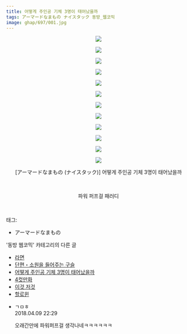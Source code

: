 ```yaml
---
title: 어떻게 주인공 기체 3명이 태어났을까
tags: アーマードなまもの ナイスタック 동방_웹코믹
image: ghap/697/001.jpg
---
```

<div class="article">
<p style="text-align: center; clear: none; float: none;"><img src="{{ site.nasurl }}/ghap/697/001.jpg"/></p>
<p style="text-align: center; clear: none; float: none;"><img src="{{ site.nasurl }}/ghap/697/002.jpg"/></p>
<p style="text-align: center; clear: none; float: none;"><img src="{{ site.nasurl }}/ghap/697/003.jpg"/></p>
<p style="text-align: center; clear: none; float: none;"><img src="{{ site.nasurl }}/ghap/697/004.jpg"/></p>
<p style="text-align: center; clear: none; float: none;"><img src="{{ site.nasurl }}/ghap/697/005.jpg"/></p>
<p style="text-align: center; clear: none; float: none;"><img src="{{ site.nasurl }}/ghap/697/006.jpg"/></p>
<p style="text-align: center; clear: none; float: none;"><img src="{{ site.nasurl }}/ghap/697/007.jpg"/></p>
<p style="text-align: center; clear: none; float: none;"><img src="{{ site.nasurl }}/ghap/697/008.jpg"/></p>
<p style="text-align: center; clear: none; float: none;"><img src="{{ site.nasurl }}/ghap/697/009.jpg"/></p>
<p style="text-align: center; clear: none; float: none;"><img src="{{ site.nasurl }}/ghap/697/010.jpg"/></p>
<p style="text-align: center; clear: none; float: none;"><img src="{{ site.nasurl }}/ghap/697/011.jpg"/></p>
<p style="text-align: center; clear: none; float: none;"><img src="{{ site.nasurl }}/ghap/697/012.jpg"/></p>
<p style="text-align: center; clear: none; float: none;">[アーマードなまもの (ナイスタック)] 어떻게 주인공 기체 3명이 태어났을까</p>
<p style="text-align: center; clear: none; float: none;"><br/></p>
<p style="text-align: center; clear: none; float: none;">파워 퍼프걸 패러디</p>
<p><br/></p>
</div><div class="tagTrail">
<p>태그: </p>
<ul>
<li>アーマードなまもの</li>
</ul>
</div><div class="another">
<p>'동방 웹코믹' 카테고리의 다른 글</p>
<ul>
<li><a href="/2016-07-06-ghap_712">라면</a></li>
<li><a href="/2016-07-06-ghap_705">단편・소원을 들어주는 구슬</a></li>
<li><a href="/2016-07-06-ghap_697">어떻게 주인공 기체 3명이 태어났을까</a></li>
<li><a href="/2016-07-05-ghap_681">4컷만화</a></li>
<li><a href="/2016-07-05-ghap_677">이것 저것</a></li>
<li><a href="/2016-07-04-ghap_668">할로윈</a></li>
</ul>
</div><div class="cb_module cb_fluid">
<div class="cb_wrt cb_profile">
<div class="comment">
<ul>
<li class="cb_thumb_off" id="comment15236157">
<div class="cb_comment_area">
<div class="cb_info_area">
<div class="cb_section">
<span class="cb_nick_name">ㄱㅁㅎ</span>
</div>
<div class="cb_section">
<span class="cb_date">2018.04.09 22:29 </span>
</div>
</div>
<div class="cb_dsc_comment">
<p class="cb_dsc">
											오래간만에 파워퍼프걸 생각나네ㅋㅋㅋㅋㅋㅋ
										</p>
</div>
</div></li>
</ul>
</div>
</div><!-- commentList close -->
</div>
